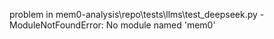 problem in mem0-analysis\repo\tests\llms\test_deepseek.py - ModuleNotFoundError: No module named 'mem0'

